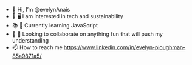- 👋  Hi, I’m @evelynAnais
- 🌱 🖥  I am interested in tech and sustainability
- 📚 📖  Currently learning JavaScript
- 💪 🧠  Looking to collaborate on anything fun that will push my understanding
- 📫  How to reach me https://www.linkedin.com/in/evelyn-ploughman-85a9871a5/

<!---
evelynAnais/evelynAnais is a ✨ special ✨ repository because its `README.md` (this file) appears on your GitHub profile.
You can click the Preview link to take a look at your changes.
--->

